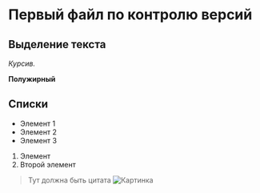 # Первый файл по контролю версий


## Выделение  текста

*Курсив.*

**Полужирный**

## Списки

* Элемент 1
* Элемент 2 
* Элемент 3

1. Элемент
2. Второй элемент
>Тут должна быть цитата
![Картинка](1.png)